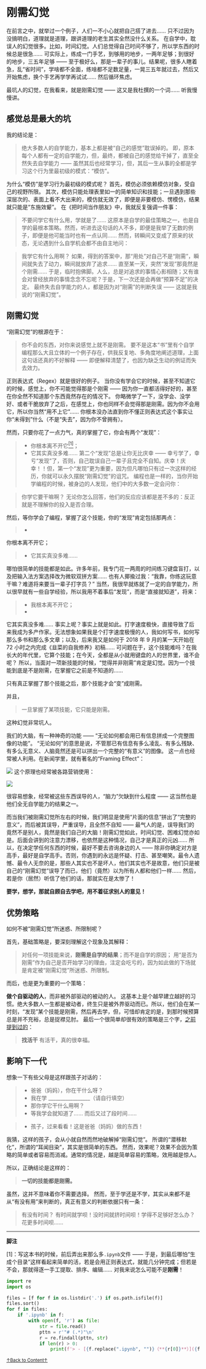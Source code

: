 # 刚需幻觉

在前言之中，就举过一个例子，人们一不小心就把自己搭了进去…… 只不过因为没搞明白，道理就是道理，跟讲道理的老生其实全然没什么关系。
在自学中，耽误人的幻觉很多。比如，时间幻觉。人们总觉得自己时间不够了，所以学东西的时候总是很急……
可实际上，练成一门手艺，到够用的地步，一两年足够；到很好的地步，三五年足够 ——
至于极好么，那是一辈子的事儿。结果呢，很多人瞎着急，乱“省时间”，学啥都不全面，练啥都不足数足量，一晃三五年就过去，然后又开始焦虑，换个手艺再学学再试试……
然后循环焦虑。

最坑人的幻觉，在我看来，就是刚需幻觉 —— 这又是我杜撰的一个词…… 听我慢慢讲。

## 感觉总是最大的坑

我的结论是：

> 绝大多数人的自学能力，基本上都是被“自己的感觉”耽误掉的。
即，原本每个人都有一定的自学能力，但，最终，都被自己的感觉给干掉了，直至全然失去自学能力 ——
虽然其后也经常学习，但，其后一生从事的全都是学习这个行为里最初级的模式：“模仿”。

为什么“模仿”是学习行为最初级的模式呢？
首先，模仿必须依赖模仿对象，受自己的视野所限。
其次，模仿只能处理表里如一的简单知识和技能；一旦遇到那些深层次的、表面上看不大出来的，模仿就无效了，即便是非要模仿、愣模仿，结果就只能是“东施效颦”。
在《把时间当作朋友》中，我就反复强调一件事：

> 不要问学它有什么用，学就是了……
这原本是自学的最佳策略之一，也是自学的最根本策略。然而，听进去这句话的人不多，即便是我举了无数的例子，即便是他可能当时也有一点认同……
然而，转瞬间又变成了原来的状态，无论遇到什么自学机会都不由自主地问：

> 我学它有什么用啊？
如果，得到的答案中，那“用处”对自己不是“刚需”，瞬间就失去了动力，瞬间就放弃了追求…… 直至某一天，突然“发现”那竟然是个刚需……
于是，临时抱佛脚。人么，总是对追求的事情心影相随；又有谁会对曾经放弃的事情念念不忘呢？于是，下一次还是会再做“预算不足”的决定。
最终失去自学能力的人，都是因为对“刚需”的判断失误 —— 这就是我说的“刚需幻觉”。

## 刚需幻觉

“刚需幻觉”的根源在于：

> 你不会的东西，对你来说感觉上就不是刚需。
要不是这本“书”里有个自学编程那么大且立体的一个例子存在，供我反复地、多角度地阐述道理，上面这句话还真的不好解释 ——
即便解释清楚了，也因为缺乏生动的例证而失去效力。

正则表达式（Regex）就是很好的例子。
当你没有学会它的时候，甚至不知道它的时候，感觉上，你不可能觉得那是个刚需 —— 因为你一直都活得好好的，甚至在你全然不知道那个东西竟然存在的情况下。
你略微学了一下，没学会、没学好、或者干脆放弃了之后，在感觉上，你也同样不会觉得那是刚需。因为你不会用它，所以你当然“用不上它”……
你根本没办法直到你不懂正则表达式这个事实让你“未得到”什么（不是“失去”，因为你不曾拥有）。

然而，只要你花了一点力气，真的掌握了它，你会有两个“发现”：
> * 你根本离不开它<a href='#fn1' name='fn1b'><sup>[1]</sup></a>；
> * 它其实真没多难……
第二个“发现”总是让你无比庆幸 ——
幸亏学了，幸亏“发现”了，否则，自己耽误自己一辈子且完全不自知。庆幸！庆幸！！但，第一个“发现”更为重要，因为但凡哪怕只有过一次这样的经历，你就可以永久摆脱“刚需幻觉”的诅咒。
编程也是一样的，当你开始学编程的时候，被身边的人发现，他们中的大多数一定会问你：

> 你学它要干嘛啊？
无论你怎么回答，他们的反应应该都是差不多的：反正就是不理解你的投入是否合理。

然后，等你学会了编程，掌握了这个技能，你的“发现”肯定包括那两点：

> *
你根本离不开它；
> * 它其实真没多难……

哪怕很简单的技能都是如此。许多年前，我专门花一两周的时间练习键盘盲打，以及把输入法方案选择改为微软双拼方案……
也有人揶揄过我：“我靠，你练这玩意干嘛？难道将来要当一辈子打字员？”
当然，我很早就练就了一定的自学能力，所以很早就有一些自学经验，所以我用不着事后“发现”，而是“直接就知道”，将来：

> * 我根本离不开它；
> *
它其实真没多难……
事实上呢？事实上就是如此。打字速度极快，直接导致了后来我成为多产作家。无法想象如果我是个打字速度极慢的人，我如何写书，如何写那么多书和那么多文章；以及，后来我又是如何于
2018 年 9 月的某一天开始在 72 小时之内完成《韭菜的自我修养》初稿……
可问题在于，这个技能难吗？在我长大的年代里，它算个技能；在今天，全都是从小就用键盘的人的世界里，谁不会呢？
所以，当面对一项新技能的时候，“觉得并非刚需”肯定是幻觉。因为一个技能到底是不是刚需，在掌握它之前是不知道的……

>
只有真正掌握了那个技能之后，那个技能才会“变”成刚需。

并且，

> 一旦掌握了某项技能，它只能是刚需。

这种幻觉非常坑人。

我们的大脑，有一种神奇的功能 —— “无论如何都会用已有信息拼成一个完整图像的功能”。
“无论如何”的意思是说，不管那已有信息有多么凌乱、有多么残缺、有多么无意义、人脑竟然还是可以拼出一个完整的“有意义”的图像。
这一点也经常被人利用。在新闻学里，就有著名的“Framing Effect”：

![](images/framing-effect.png)
这个原理也经常被各路营销使用：

![](images/framing-bias.png)

很容易想象，经常被这些东西误导的人，“脑力”欠缺到什么程度 ——
这当然也是他们全无自学能力的结果之一。

而当我们被刚需幻觉所左右的时候，我们明显是使用“片面的信息”拼出了“完整的意义”，而后被其误导，严重误导，且全然不自知
——
最气人的是，误导我们的竟然不是别人，竟然是我们自己的大脑！刚需幻觉如此，时间幻觉、困难幻觉亦如是。后面会讲到的注意力漂移，也依然是这种情况，自己才是真正的元凶……
所以，在决定学任何东西的时候，最好不要去咨询身边的人 ——
除非你确定对方是高手，最好是自学高手。否则，你遇到的永远是怀疑、打击、甚至嘲笑。最令人遗憾、最令人无奈的是，那些人其实也不是坏人，他们其实也不是故意，他们只是被自己的“刚需幻觉”误导了而已，他们（竟然）以为所有人都和他们一样……
然后，若是你（居然）听信了他们的话，那就实在是太惨了！

**要学，想学，那就自顾自去学吧，用不着征求别人的意见！**

## 优势策略

如何不被“刚需幻觉”所迷惑、所限制呢？

首先，基础策略是，要深刻理解这个现象及其解释：

> 对任何一项技能来说，**刚需是自学的结果**；而不是自学的原因；
用“是否为刚需”作为自己是否开始学习的理由，注定会吃亏的，因为如此做的下场就是肯定被“刚需幻觉”所迷惑、所限制。

而后，也是更为重要的一个策略：

>
**做个自驱动的人**，而非被外部驱动的被动的人。
这基本上是个越早建立越好的习惯。绝大多数人一生都是被动者，终生只是被外界驱动而已。所以，他们会在某一时刻，“发现”某个技能是刚需，然后再去学，但，可惜却肯定的是，到那时候预算总是并不充裕，总是捉襟见肘。
最后一个很简单却很有效的策略是三个字，[之前提到过的](Part.2.D.deliberate-thinking.ipynb)：

> **找活干**
有活干，真的很幸福。

## 影响下一代

想象一下有些父母是这样跟孩子对话的：

> * 爸爸（妈妈），你在干什么呀？
> * 我在学
\_\_\_\_\_\_\_\_\_\_\_\_\_\_\_\_\_（请自行填空）
> * 那你学它干什么用啊？
> * 等我学会就知道了……
而后又过了段时间……

> * 孩子，过来看看！这是爸爸（妈妈）做的东西！

我猜，这样的孩子，会从小就自然而然地破解掉“刚需幻觉”。
所谓的“潜移默化”，所谓的“耳闻目染”，其实是很简单的东西。
然而，效果呢？效果不会因为策略的简单或者容易而消减。通常的情况是，越是简单容易的策略，效用越是惊人。

所以，正确结论是这样的：

> **一切的技能都是刚需。**

虽然，这并不意味着你不需要选择。
然而，至于学还是不学，其实从来都不是从“有没有用”来判断的，真正有意义的判断依据只有一条：

> 有没有时间？
有时间就学呗！没时间就挤时间呗！学得不足够好怎么办？花更多时间呗……

-----
**脚注**

<a name='fn1'>[1]</a>：写这本书的时候，前后弄出来那么多`.ipynb`文件 ——
于是，到最后哪怕“生成个目录”这样看起来简单的活，若是会用正则表达式，就能几分钟完成；但若是不会，那就得逐一手工提取、排序、编辑……
对我来说怎么可能不是**刚需**！

```python
import re
import os

files = [f for f in os.listdir('.') if os.path.isfile(f)]
files.sort()
for f in files:
    if '.ipynb' in f:
        with open(f, 'r') as file:
            str = file.read()
            pttn = r'"# (.*)"\n'
            r = re.findall(pttn, str)
            if len(r) > 0:
                print(f'> - [{f.replace(".ipynb", "")}（**{r[0]}**）]({f})') # 生成 markdown
```

<a href='#fn1b'><small>↑Back to Content↑</small></a>
